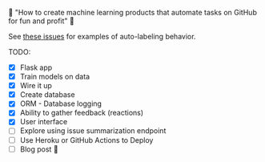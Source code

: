 :construction: "How to create machine learning products that automate tasks on GitHub for fun and profit" :construction:

See [these issues](https://github.com/hamelsmu/example-github-app/issues) for examples of auto-labeling behavior.

TODO: 
- [x] Flask app
- [x] Train models on data
- [x] Wire it up
- [x] Create database
- [x] ORM - Database logging
- [x] Ability to gather feedback (reactions)
- [x] User interface
- [ ] Explore using issue summarization endpoint
- [ ] Use Heroku or GitHub Actions to Deploy
- [ ] Blog post :rocket: